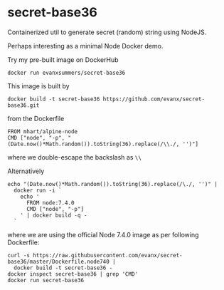
# secret-base36

Containerized util to generate secret (random) string using NodeJS.

Perhaps interesting as a minimal Node Docker demo.

Try my pre-built image on DockerHub
```
docker run evanxsummers/secret-base36
```

This image is built by
```
docker build -t secret-base36 https://github.com/evanx/secret-base36.git
```
from the Dockerfile
```
FROM mhart/alpine-node
CMD ["node", "-p", "(Date.now()*Math.random()).toString(36).replace(/\\./, '')"]
```
where we double-escape the backslash as `\\`

Alternatively
```shell
echo "(Date.now()*Math.random()).toString(36).replace(/\./, '')" |
  docker run -i `
    echo '
      FROM node:7.4.0
      CMD ["node", "-p"]
    ' | docker build -q -
  `
```
where we are using the official Node 7.4.0 image as per following Dockerfile:
```shell
curl -s https://raw.githubusercontent.com/evanx/secret-base36/master/Dockerfile.node740 |
  docker build -t secret-base36 -
docker inspect secret-base36 | grep 'CMD'  
docker run secret-base36
```
